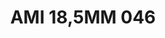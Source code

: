 ---
title: AMI 18,5MM 046
date: 
draft: false

# descripcion
description : Anillo de plata 925 y microcubics.

materials: Plata 925

color: 

dimensions: 18,5 mm diámetro

code: 05-28-1213

type: "Anillos"

categories: []

price: $5.120,00

price_eftvo: $4.350,00

# Images
# first image will be shown in the product page
images:
  # - image: "images/path_to_image"
  # La ubicacion de las imagenes es imagenes/Anillos/Anillos.Microcubic/05-28-1213-ami-18,5mm-046
  - image: "./images/anillos/microcubic/05-28-1213-ami-18,5mm-046.jpg"
---